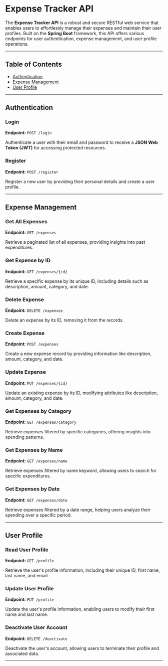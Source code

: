 # Expense Tracker API

The **Expense Tracker API** is a robust and secure RESTful web service that enables users to effortlessly manage their expenses and maintain their user profiles. Built on the **Spring Boot** framework, this API offers various endpoints for user authentication, expense management, and user profile operations.

---

## Table of Contents

- [Authentication](#authentication)
- [Expense Management](#expense-management)
- [User Profile](#user-profile)

---

## Authentication

### Login

**Endpoint:** `POST /login`

Authenticate a user with their email and password to receive a **JSON Web Token (JWT)** for accessing protected resources.

### Register

**Endpoint:** `POST /register`

Register a new user by providing their personal details and create a user profile.

---

## Expense Management

### Get All Expenses

**Endpoint:** `GET /expenses`

Retrieve a paginated list of all expenses, providing insights into past expenditures.

### Get Expense by ID

**Endpoint:** `GET /expenses/{id}`

Retrieve a specific expense by its unique ID, including details such as description, amount, category, and date.

### Delete Expense

**Endpoint:** `DELETE /expenses`

Delete an expense by its ID, removing it from the records.

### Create Expense

**Endpoint:** `POST /expenses`

Create a new expense record by providing information like description, amount, category, and date.

### Update Expense

**Endpoint:** `PUT /expenses/{id}`

Update an existing expense by its ID, modifying attributes like description, amount, category, and date.

### Get Expenses by Category

**Endpoint:** `GET /expenses/category`

Retrieve expenses filtered by specific categories, offering insights into spending patterns.

### Get Expenses by Name

**Endpoint:** `GET /expenses/name`

Retrieve expenses filtered by name keyword, allowing users to search for specific expenditures.

### Get Expenses by Date

**Endpoint:** `GET /expenses/date`

Retrieve expenses filtered by a date range, helping users analyze their spending over a specific period.

---

## User Profile

### Read User Profile

**Endpoint:** `GET /profile`

Retrieve the user's profile information, including their unique ID, first name, last name, and email.

### Update User Profile

**Endpoint:** `PUT /profile`

Update the user's profile information, enabling users to modify their first name and last name.

### Deactivate User Account

**Endpoint:** `DELETE /deactivate`

Deactivate the user's account, allowing users to terminate their profile and associated data.

---

